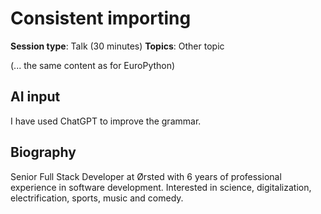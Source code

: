 # Consistent importing

**Session type**: Talk (30 minutes)
**Topics**: Other topic

(... the same content as for EuroPython)

## AI input

I have used ChatGPT to improve the grammar.

## Biography

Senior Full Stack Developer at Ørsted with 6 years of professional experience in software development. Interested in science, digitalization, electrification, sports, music and comedy.
